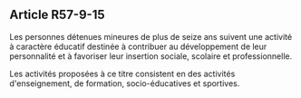 Article R57-9-15
----
Les personnes détenues mineures de plus de seize ans suivent une activité à
caractère éducatif destinée à contribuer au développement de leur personnalité
et à favoriser leur insertion sociale, scolaire et professionnelle.

Les activités proposées à ce titre consistent en des activités d'enseignement,
de formation, socio-éducatives et sportives.
